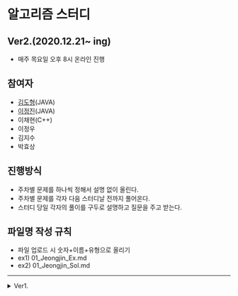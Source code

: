 # 알고리즘 스터디

## Ver2.(2020.12.21~ ing)
-  매주 목요일 오후 8시 온라인 진행
## 참여자
- [김도형](https://github.com/DooooH)(JAVA)
- [이정진](https://github.com/JIN-096)(JAVA)
- 이채현(C++)
- 이정우
- 김지수
- 박효상

## 진행방식
- 주차별 문제를 하나씩 정해서 설명 없이 올린다.
- 주차별 문제를 각자 다음 스터디날 전까지 풀어온다.
- 스터디 당일 각자의 풀이를 구두로 설명하고 질문을 주고 받는다.

## 파일명 작성 규칙
- 파일 업로드 시 숫자+이름+유형으로 올리기
- ex1) 01_Jeongjin_Ex.md
- ex2) 01_Jeongjin_Sol.md
---

<details>
<summary>Ver1.</summary>
 
## Ver1.
- 매주 목요일 오후 2시
- 시험기간을 제외하고 주 1회
## 참여자
- [권민철](https://github.com/ventania1680/)(JAVA)
- [김도형](https://github.com/DooooH)(C++)
- [이정진](https://github.com/JIN-096)(JAVA)
- 이채현(C++)

## 주차별 내용
1. Dynamic Programming (20.09.10)
2. DFS (20.09.17)
3. String
4. BFS
5. Dijkstra
6. Bellman-Ford


## 진행방식
- 주제별 문제를 하나씩 찾아서 레포에 업로드한다. 
- 주차별 문제를 각자 다음 스터디날 전까지 풀어온다.
- 각자 주제에 관한 요약본을 정리하여 레포에 업로드한다. 
- 스터디 당일 각자의 풀이를 구두로 설명하고 질문을 주고 받는다.

## 과제 미수행 벌금
과제를 하지 않은 자에겐 벌금 뿐이다.

## 파일명 작성 규칙
- 파일 업로드 시, 파일 뒤에 이름을 이니셜로 붙일 것
- ex) DP_01_kdh.java
---
</details>
